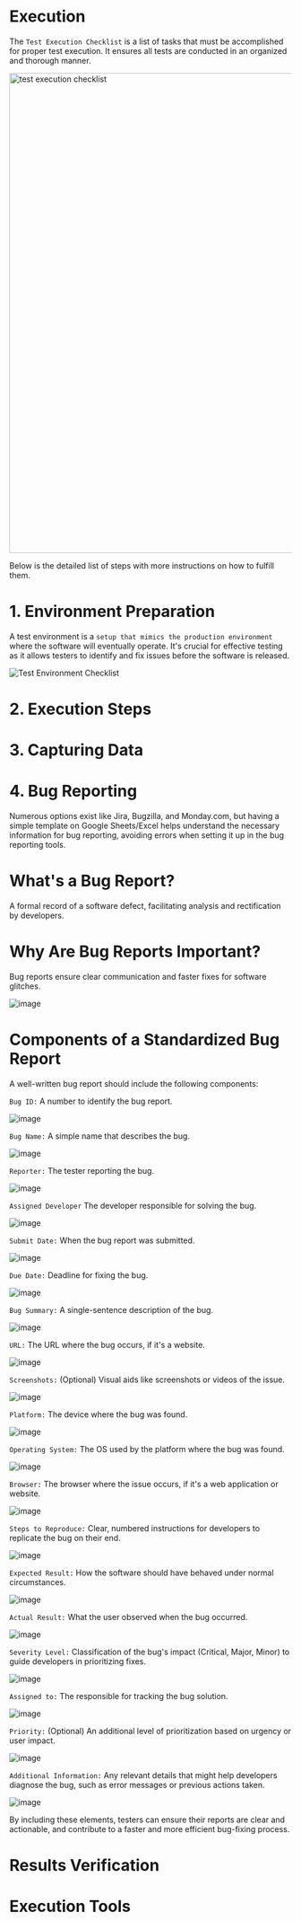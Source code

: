# Execution

The `Test Execution Checklist` is a list of tasks that must be accomplished for proper test execution. It ensures all tests are conducted in an organized and thorough manner.

<img width="855" alt="test execution checklist" src="https://github.com/user-attachments/assets/c5f0a38a-19c7-40d4-b822-591385586c5b">

Below is the detailed list of steps with more instructions on how to fulfill them.
# 1. Environment Preparation
A test environment is a `setup that mimics the production environment` where the software will eventually operate. It's crucial for effective testing as it allows testers to identify and fix issues before the software is released.

![Test Environment Checklist](https://github.com/user-attachments/assets/b0c180b3-4902-4d70-ad0b-2d4a600f7ad1)

# 2. Execution Steps

# 3. Capturing Data

# 4. Bug Reporting
Numerous options exist like Jira, Bugzilla, and Monday.com, but having a simple template on Google Sheets/Excel helps understand the necessary information for bug reporting, avoiding errors when setting it up in the bug reporting tools.

# What's a Bug Report?
A formal record of a software defect, facilitating analysis and rectification by developers.

# Why Are Bug Reports Important?

Bug reports ensure clear communication and faster fixes for software glitches.

![image](https://github.com/amandaestevez/softwareqa/assets/123298275/a2154d32-a72f-410b-b941-298b9680a1aa)

# Components of a Standardized Bug Report

A well-written bug report should include the following components:

`Bug ID:` A number to identify the bug report.

![image](https://github.com/amandaestevez/softwareqa/assets/123298275/0e752f32-27a8-40a2-98b2-b419bf3a44d8)

`Bug Name:` A simple name that describes the bug.

![image](https://github.com/amandaestevez/softwareqa/assets/123298275/81a3e0e8-4fe9-4a6c-9317-ccd4d7837b99)

`Reporter:` The tester reporting the bug.

![image](https://github.com/amandaestevez/softwareqa/assets/123298275/52df9f86-c24a-499d-82d5-bc967255b129)

`Assigned Developer` The developer responsible for solving the bug.

![image](https://github.com/amandaestevez/softwareqa/assets/123298275/726ba072-6e31-4f9f-87e9-06bd7a5c4cbc)

`Submit Date:` When the bug report was submitted.

![image](https://github.com/amandaestevez/softwareqa/assets/123298275/a73506cc-8797-4b1e-a273-edbae2165970)

`Due Date:` Deadline for fixing the bug.

![image](https://github.com/amandaestevez/softwareqa/assets/123298275/b2833d20-8d01-4919-8c5d-af70466bae75)

`Bug Summary:` A single-sentence description of the bug.

![image](https://github.com/amandaestevez/softwareqa/assets/123298275/dd88b927-db53-4d16-904a-d69a6e80680b)

`URL:` The URL where the bug occurs, if it's a website.

![image](https://github.com/amandaestevez/softwareqa/assets/123298275/6026b955-5f5c-40e6-8682-c33f7ff6aac1)

`Screenshots:` (Optional) Visual aids like screenshots or videos of the issue.

![image](https://github.com/amandaestevez/softwareqa/assets/123298275/edb5755d-2081-417a-937f-1cc1151c25ea)

`Platform:` The device where the bug was found.

![image](https://github.com/amandaestevez/softwareqa/assets/123298275/4dc4ae47-b84c-480c-b057-b19ace5d3e9c)

`Operating System:` The OS used by the platform where the bug was found.

![image](https://github.com/amandaestevez/softwareqa/assets/123298275/57a8149e-fbc0-45ef-9d9c-a0af6373e2c5)

`Browser:` The browser where the issue occurs, if it's a web application or website.

![image](https://github.com/amandaestevez/softwareqa/assets/123298275/81a84c8f-0b69-41fb-98d0-240a29121611)

`Steps to Reproduce:` Clear, numbered instructions for developers to replicate the bug on their end.

![image](https://github.com/amandaestevez/softwareqa/assets/123298275/b2000719-4282-41b2-a63b-83b8d43bc7bb)

`Expected Result:` How the software should have behaved under normal circumstances.

![image](https://github.com/amandaestevez/softwareqa/assets/123298275/a9de89af-0203-46cb-94b4-aa8162920c42)

`Actual Result:` What the user observed when the bug occurred.

![image](https://github.com/amandaestevez/softwareqa/assets/123298275/6c026453-2377-467f-9a78-e8a56288a807)

`Severity Level:` Classification of the bug's impact (Critical, Major, Minor) to guide developers in prioritizing fixes.

![image](https://github.com/amandaestevez/softwareqa/assets/123298275/e5e6086e-67e0-4c93-83c4-634c843edf46)

`Assigned to:` The responsible for tracking the bug solution.

![image](https://github.com/amandaestevez/softwareqa/assets/123298275/a8f21316-7d0a-40c2-bce2-598dec6987fd)

`Priority:`  (Optional) An additional level of prioritization based on urgency or user impact.

![image](https://github.com/amandaestevez/softwareqa/assets/123298275/ca4973cc-4d2f-499f-923a-cec25203157d)

`Additional Information:` Any relevant details that might help developers diagnose the bug, such as error messages or previous actions taken.

![image](https://github.com/amandaestevez/softwareqa/assets/123298275/2145d4d7-a4f7-41c7-a772-17b72add5bde)

By including these elements, testers can ensure their reports are clear and actionable, and contribute to a faster and more efficient bug-fixing process.

# Results Verification
# Execution Tools
